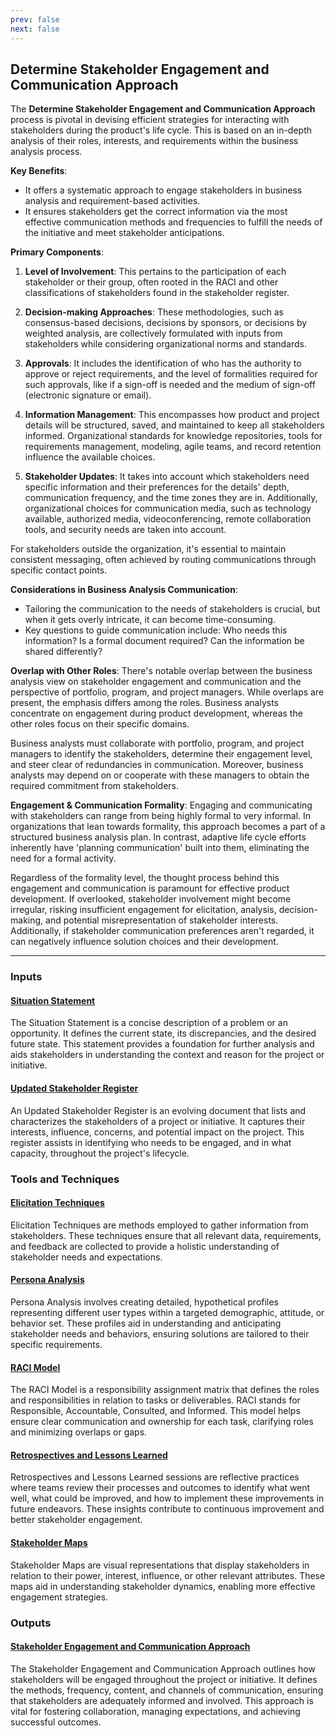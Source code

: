 ```yaml
---
prev: false
next: false
---
```


## Determine Stakeholder Engagement and Communication Approach

The **Determine Stakeholder Engagement and Communication Approach** process is pivotal in devising efficient strategies for interacting with stakeholders during the product's life cycle. This is based on an in-depth analysis of their roles, interests, and requirements within the business analysis process.

**Key Benefits**:

- It offers a systematic approach to engage stakeholders in business analysis and requirement-based activities.
- It ensures stakeholders get the correct information via the most effective communication methods and frequencies to fulfill the needs of the initiative and meet stakeholder anticipations.

**Primary Components**:

1. **Level of Involvement**: This pertains to the participation of each stakeholder or their group, often rooted in the RACI and other classifications of stakeholders found in the stakeholder register.

2. **Decision-making Approaches**: These methodologies, such as consensus-based decisions, decisions by sponsors, or decisions by weighted analysis, are collectively formulated with inputs from stakeholders while considering organizational norms and standards.
3. **Approvals**: It includes the identification of who has the authority to approve or reject requirements, and the level of formalities required for such approvals, like if a sign-off is needed and the medium of sign-off (electronic signature or email).
4. **Information Management**: This encompasses how product and project details will be structured, saved, and maintained to keep all stakeholders informed. Organizational standards for knowledge repositories, tools for requirements management, modeling, agile teams, and record retention influence the available choices.
5. **Stakeholder Updates**: It takes into account which stakeholders need specific information and their preferences for the details' depth, communication frequency, and the time zones they are in. Additionally, organizational choices for communication media, such as technology available, authorized media, videoconferencing, remote collaboration tools, and security needs are taken into account.

For stakeholders outside the organization, it's essential to maintain consistent messaging, often achieved by routing communications through specific contact points.

**Considerations in Business Analysis Communication**:

- Tailoring the communication to the needs of stakeholders is crucial, but when it gets overly intricate, it can become time-consuming.
- Key questions to guide communication include: Who needs this information? Is a formal document required? Can the information be shared differently?

**Overlap with Other Roles**:
There's notable overlap between the business analysis view on stakeholder engagement and communication and the perspective of portfolio, program, and project managers. While overlaps are present, the emphasis differs among the roles. Business analysts concentrate on engagement during product development, whereas the other roles focus on their specific domains.

Business analysts must collaborate with portfolio, program, and project managers to identify the stakeholders, determine their engagement level, and steer clear of redundancies in communication. Moreover, business analysts may depend on or cooperate with these managers to obtain the required commitment from stakeholders.

**Engagement & Communication Formality**:
Engaging and communicating with stakeholders can range from being highly formal to very informal. In organizations that lean towards formality, this approach becomes a part of a structured business analysis plan. In contrast, adaptive life cycle efforts inherently have 'planning communication' built into them, eliminating the need for a formal activity.

Regardless of the formality level, the thought process behind this engagement and communication is paramount for effective product development. If overlooked, stakeholder involvement might become irregular, risking insufficient engagement for elicitation, analysis, decision-making, and potential misrepresentation of stakeholder interests. Additionally, if stakeholder communication preferences aren't regarded, it can negatively influence solution choices and their development.

---

### Inputs

#### [Situation Statement](/content/gist/business-analysis/inputs-outputs/assessment-of-business-value.md)

The Situation Statement is a concise description of a problem or an opportunity. It defines the current state, its discrepancies, and the desired future state. This statement provides a foundation for further analysis and aids stakeholders in understanding the context and reason for the project or initiative.

#### [Updated Stakeholder Register](/content/gist/business-analysis/inputs-outputs/assessment-of-business-value.md)

An Updated Stakeholder Register is an evolving document that lists and characterizes the stakeholders of a project or initiative. It captures their interests, influence, concerns, and potential impact on the project. This register assists in identifying who needs to be engaged, and in what capacity, throughout the project's lifecycle.

### Tools and Techniques

#### [Elicitation Techniques](/content/gist/business-analysis/tools-techniques/benchmarking.md)

Elicitation Techniques are methods employed to gather information from stakeholders. These techniques ensure that all relevant data, requirements, and feedback are collected to provide a holistic understanding of stakeholder needs and expectations.

#### [Persona Analysis](/content/gist/business-analysis/tools-techniques/benchmarking.md)

Persona Analysis involves creating detailed, hypothetical profiles representing different user types within a targeted demographic, attitude, or behavior set. These profiles aid in understanding and anticipating stakeholder needs and behaviors, ensuring solutions are tailored to their specific requirements.

#### [RACI Model](/content/gist/business-analysis/tools-techniques/benchmarking.md)

The RACI Model is a responsibility assignment matrix that defines the roles and responsibilities in relation to tasks or deliverables. RACI stands for Responsible, Accountable, Consulted, and Informed. This model helps ensure clear communication and ownership for each task, clarifying roles and minimizing overlaps or gaps.

#### [Retrospectives and Lessons Learned](/content/gist/business-analysis/tools-techniques/benchmarking.md)

Retrospectives and Lessons Learned sessions are reflective practices where teams review their processes and outcomes to identify what went well, what could be improved, and how to implement these improvements in future endeavors. These insights contribute to continuous improvement and better stakeholder engagement.

#### [Stakeholder Maps](/content/gist/business-analysis/tools-techniques/benchmarking.md)

Stakeholder Maps are visual representations that display stakeholders in relation to their power, interest, influence, or other relevant attributes. These maps aid in understanding stakeholder dynamics, enabling more effective engagement strategies.

### Outputs

#### [Stakeholder Engagement and Communication Approach](/content/gist/business-analysis/inputs-outputs/assessment-of-business-value.md)

The Stakeholder Engagement and Communication Approach outlines how stakeholders will be engaged throughout the project or initiative. It defines the methods, frequency, content, and channels of communication, ensuring that stakeholders are adequately informed and involved. This approach is vital for fostering collaboration, managing expectations, and achieving successful outcomes.
